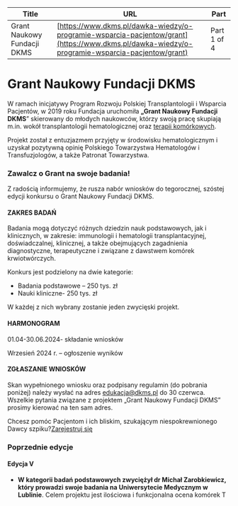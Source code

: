 | **Title**       | **URL**           | **Part**              |
|-----------------|-------------------|-----------------------|
| Grant Naukowy Fundacji DKMS         | [https://www.dkms.pl/dawka-wiedzy/o-programie-wsparcia-pacjentow/grant](https://www.dkms.pl/dawka-wiedzy/o-programie-wsparcia-pacjentow/grant)    | Part 1 of 4          |

# Grant Naukowy Fundacji DKMS

W ramach inicjatywy Program Rozwoju Polskiej Transplantologii i Wsparcia Pacjentów, w 2019 roku Fundacja uruchomiła **„Grant Naukowy Fundacji DKMS**” skierowany do młodych naukowców, którzy swoją pracę skupiają m.in. wokół transplantologii hematologicznej oraz [terapii komórkowych](https://www.dkms.pl/dawka-wiedzy/o-nowotworach-krwi/co-to-sa-komorki-macierzyste).


Projekt został z entuzjazmem przyjęty w środowisku hematologicznym i uzyskał pozytywną opinię Polskiego Towarzystwa Hematologów i Transfuzjologów, a także Patronat Towarzystwa. 


### Zawalcz o Grant na swoje badania!


Z radością informujemy, że rusza nabór wniosków do tegorocznej, szóstej edycji konkursu o Grant Naukowy Fundacji DKMS.


#### **ZAKRES BADAŃ**


Badania mogą dotyczyć różnych dziedzin nauk podstawowych, jak i klinicznych, w zakresie: immunologii i hematologii transplantacyjnej, doświadczalnej, klinicznej, a także obejmujących zagadnienia diagnostyczne, terapeutyczne i związane z dawstwem komórek krwiotwórczych.  

  

 Konkurs jest podzielony na dwie kategorie:


* Badania podstawowe – 250 tys. zł
* Nauki kliniczne\- 250 tys. zł


W każdej z nich wybrany zostanie jeden zwycięski projekt.


#### **HARMONOGRAM**


01\.04\-30\.06\.2024\- składanie wniosków 


Wrzesień 2024 r. – ogłoszenie wyników


#### **ZGŁASZANIE WNIOSKÓW**


Skan wypełnionego wniosku oraz podpisany regulamin (do pobrania poniżej) należy wysłać na adres [edukacja@dkms.pl](mailto:edukacja@dkms.pl) do 30 czerwca. Wszelkie pytania związane z projektem „Grant Naukowy Fundacji DKMS” prosimy kierować na ten sam adres.


Chcesz pomóc Pacjentom i ich bliskim, szukającym niespokrewnionego Dawcy szpiku?[Zarejestruj się](/zarejestruj-sie-teraz "Zarejestruj sie teraz")
### Poprzednie edycje


#### Edycja V


* **W kategorii badań podstawowych zwyciężył dr Michał Zarobkiewicz, który prowadzi swoje badania na Uniwersytecie Medycznym w Lublinie**. Celem projektu jest ilościowa i funkcjonalna ocena komórek T